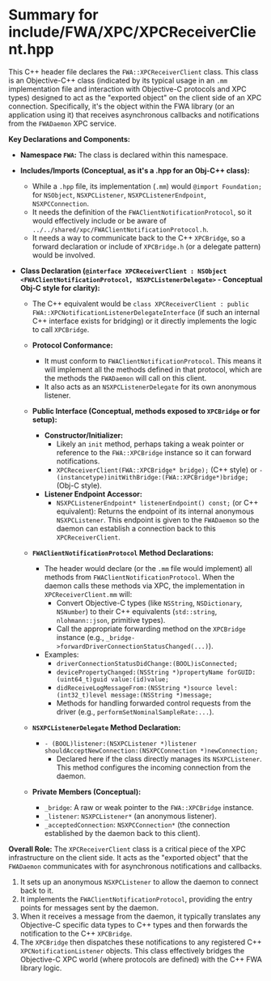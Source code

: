 # Summary for include/FWA/XPC/XPCReceiverClient.hpp

This C++ header file declares the `FWA::XPCReceiverClient` class. This class is an Objective-C++ class (indicated by its typical usage in an `.mm` implementation file and interaction with Objective-C protocols and XPC types) designed to act as the "exported object" on the client side of an XPC connection. Specifically, it's the object within the FWA library (or an application using it) that receives asynchronous callbacks and notifications from the `FWADaemon` XPC service.

**Key Declarations and Components:**

-   **Namespace `FWA`:** The class is declared within this namespace.

-   **Includes/Imports (Conceptual, as it's a .hpp for an Obj-C++ class):**
    -   While a `.hpp` file, its implementation (`.mm`) would `@import Foundation;` for `NSObject`, `NSXPCListener`, `NSXPCListenerEndpoint`, `NSXPCConnection`.
    -   It needs the definition of the `FWAClientNotificationProtocol`, so it would effectively include or be aware of `../../shared/xpc/FWAClientNotificationProtocol.h`.
    -   It needs a way to communicate back to the C++ `XPCBridge`, so a forward declaration or include of `XPCBridge.h` (or a delegate pattern) would be involved.

-   **Class Declaration (`@interface XPCReceiverClient : NSObject <FWAClientNotificationProtocol, NSXPCListenerDelegate>` - Conceptual Obj-C style for clarity):**
    -   The C++ equivalent would be `class XPCReceiverClient : public FWA::XPCNotificationListenerDelegateInterface` (if such an internal C++ interface exists for bridging) or it directly implements the logic to call `XPCBridge`.
    -   **Protocol Conformance:**
        -   It must conform to `FWAClientNotificationProtocol`. This means it will implement all the methods defined in that protocol, which are the methods the `FWADaemon` will call on this client.
        -   It also acts as an `NSXPCListenerDelegate` for its own anonymous listener.

    -   **Public Interface (Conceptual, methods exposed to `XPCBridge` or for setup):**
        -   **Constructor/Initializer:**
            -   Likely an `init` method, perhaps taking a weak pointer or reference to the `FWA::XPCBridge` instance so it can forward notifications.
            -   `XPCReceiverClient(FWA::XPCBridge* bridge);` (C++ style) or `- (instancetype)initWithBridge:(FWA::XPCBridge*)bridge;` (Obj-C style).
        -   **Listener Endpoint Accessor:**
            -   `NSXPCListenerEndpoint* listenerEndpoint() const;` (or C++ equivalent): Returns the endpoint of its internal anonymous `NSXPCListener`. This endpoint is given to the `FWADaemon` so the daemon can establish a connection back to this `XPCReceiverClient`.

    -   **`FWAClientNotificationProtocol` Method Declarations:**
        -   The header would declare (or the `.mm` file would implement) all methods from `FWAClientNotificationProtocol`. When the daemon calls these methods via XPC, the implementation in `XPCReceiverClient.mm` will:
            -   Convert Objective-C types (like `NSString`, `NSDictionary`, `NSNumber`) to their C++ equivalents (`std::string`, `nlohmann::json`, primitive types).
            -   Call the appropriate forwarding method on the `XPCBridge` instance (e.g., `_bridge->forwardDriverConnectionStatusChanged(...)`).
        -   Examples:
            -   `driverConnectionStatusDidChange:(BOOL)isConnected;`
            -   `devicePropertyChanged:(NSString *)propertyName forGUID:(uint64_t)guid value:(id)value;`
            -   `didReceiveLogMessageFrom:(NSString *)source level:(int32_t)level message:(NSString *)message;`
            -   Methods for handling forwarded control requests from the driver (e.g., `performSetNominalSampleRate:...`).

    -   **`NSXPCListenerDelegate` Method Declaration:**
        -   `- (BOOL)listener:(NSXPCListener *)listener shouldAcceptNewConnection:(NSXPCConnection *)newConnection;`
            -   Declared here if the class directly manages its `NSXPCListener`. This method configures the incoming connection from the daemon.

    -   **Private Members (Conceptual):**
        -   `_bridge`: A raw or weak pointer to the `FWA::XPCBridge` instance.
        -   `_listener`: `NSXPCListener*` (an anonymous listener).
        -   `_acceptedConnection`: `NSXPCConnection*` (the connection established by the daemon back to this client).

**Overall Role:**
The `XPCReceiverClient` class is a critical piece of the XPC infrastructure on the client side. It acts as the "exported object" that the `FWADaemon` communicates with for asynchronous notifications and callbacks.
1.  It sets up an anonymous `NSXPCListener` to allow the daemon to connect back to it.
2.  It implements the `FWAClientNotificationProtocol`, providing the entry points for messages sent by the daemon.
3.  When it receives a message from the daemon, it typically translates any Objective-C specific data types to C++ types and then forwards the notification to the C++ `XPCBridge`.
4.  The `XPCBridge` then dispatches these notifications to any registered C++ `XPCNotificationListener` objects.
This class effectively bridges the Objective-C XPC world (where protocols are defined) with the C++ FWA library logic.

